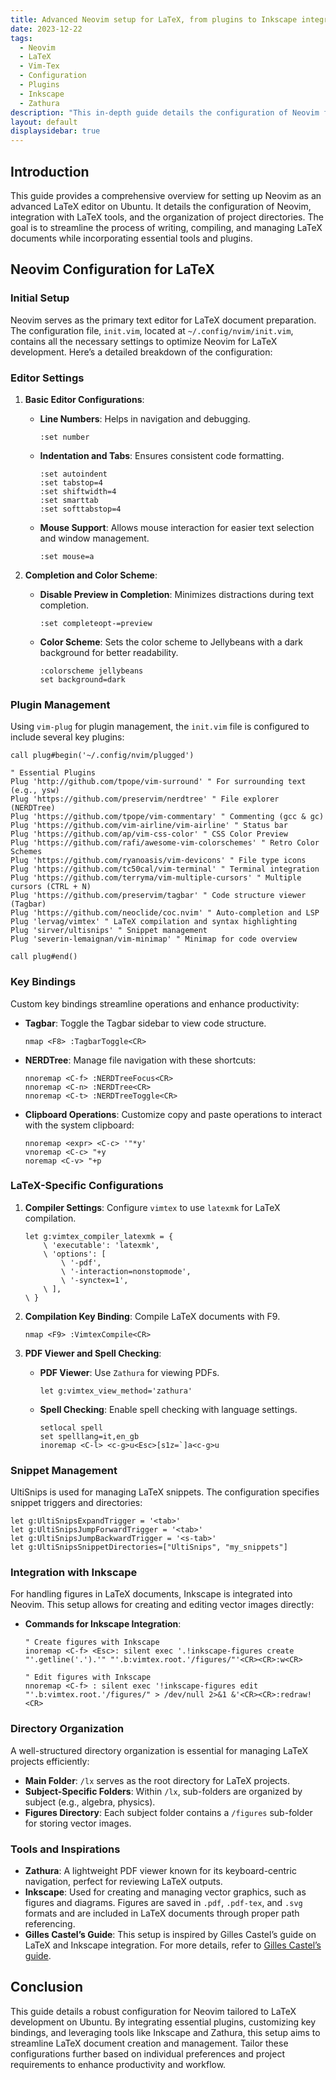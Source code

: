 ```yaml
---
title: Advanced Neovim setup for LaTeX, from plugins to Inkscape integration
date: 2023-12-22
tags:
  - Neovim
  - LaTeX
  - Vim-Tex
  - Configuration
  - Plugins
  - Inkscape
  - Zathura
description: "This in-depth guide details the configuration of Neovim for LaTeX development on Ubuntu, integrating essential tools like Vim-Tex, Inkscape, and Zathura."
layout: default
displaysidebar: true
---
```


## Introduction

This guide provides a comprehensive overview for setting up Neovim as an advanced LaTeX editor on Ubuntu. It details the configuration of Neovim, integration with LaTeX tools, and the organization of project directories. The goal is to streamline the process of writing, compiling, and managing LaTeX documents while incorporating essential tools and plugins.

## Neovim Configuration for LaTeX

### Initial Setup

Neovim serves as the primary text editor for LaTeX document preparation. The configuration file, `init.vim`, located at `~/.config/nvim/init.vim`, contains all the necessary settings to optimize Neovim for LaTeX development. Here’s a detailed breakdown of the configuration:

### Editor Settings

1. **Basic Editor Configurations**:
   - **Line Numbers**: Helps in navigation and debugging.
     ```vim
     :set number
     ```

   - **Indentation and Tabs**: Ensures consistent code formatting.
     ```vim
     :set autoindent
     :set tabstop=4
     :set shiftwidth=4
     :set smarttab
     :set softtabstop=4
     ```

   - **Mouse Support**: Allows mouse interaction for easier text selection and window management.
     ```vim
     :set mouse=a
     ```

2. **Completion and Color Scheme**:
   - **Disable Preview in Completion**: Minimizes distractions during text completion.
     ```vim
     :set completeopt-=preview
     ```

   - **Color Scheme**: Sets the color scheme to Jellybeans with a dark background for better readability.
     ```vim
     :colorscheme jellybeans
     set background=dark
     ```

### Plugin Management

Using `vim-plug` for plugin management, the `init.vim` file is configured to include several key plugins:

```vim
call plug#begin('~/.config/nvim/plugged')

" Essential Plugins
Plug 'http://github.com/tpope/vim-surround' " For surrounding text (e.g., ysw)
Plug 'https://github.com/preservim/nerdtree' " File explorer (NERDTree)
Plug 'https://github.com/tpope/vim-commentary' " Commenting (gcc & gc)
Plug 'https://github.com/vim-airline/vim-airline' " Status bar
Plug 'https://github.com/ap/vim-css-color' " CSS Color Preview
Plug 'https://github.com/rafi/awesome-vim-colorschemes' " Retro Color Schemes
Plug 'https://github.com/ryanoasis/vim-devicons' " File type icons
Plug 'https://github.com/tc50cal/vim-terminal' " Terminal integration
Plug 'https://github.com/terryma/vim-multiple-cursors' " Multiple cursors (CTRL + N)
Plug 'https://github.com/preservim/tagbar' " Code structure viewer (Tagbar)
Plug 'https://github.com/neoclide/coc.nvim' " Auto-completion and LSP
Plug 'lervag/vimtex' " LaTeX compilation and syntax highlighting
Plug 'sirver/ultisnips' " Snippet management
Plug 'severin-lemaignan/vim-minimap' " Minimap for code overview

call plug#end()
```

### Key Bindings

Custom key bindings streamline operations and enhance productivity:

- **Tagbar**: Toggle the Tagbar sidebar to view code structure.
  ```vim
  nmap <F8> :TagbarToggle<CR>
  ```

- **NERDTree**: Manage file navigation with these shortcuts:
  ```vim
  nnoremap <C-f> :NERDTreeFocus<CR>
  nnoremap <C-n> :NERDTree<CR>
  nnoremap <C-t> :NERDTreeToggle<CR>
  ```

- **Clipboard Operations**: Customize copy and paste operations to interact with the system clipboard:
  ```vim
  nnoremap <expr> <C-c> '"*y'
  vnoremap <C-c> "+y
  noremap <C-v> "+p
  ```

### LaTeX-Specific Configurations

1. **Compiler Settings**: Configure `vimtex` to use `latexmk` for LaTeX compilation.
   ```vim
   let g:vimtex_compiler_latexmk = {
       \ 'executable': 'latexmk',
       \ 'options': [
           \ '-pdf',
           \ '-interaction=nonstopmode',
           \ '-synctex=1',
       \ ],
   \ }
   ```

2. **Compilation Key Binding**: Compile LaTeX documents with F9.
   ```vim
   nmap <F9> :VimtexCompile<CR>
   ```

3. **PDF Viewer and Spell Checking**:
   - **PDF Viewer**: Use `Zathura` for viewing PDFs.
     ```vim
     let g:vimtex_view_method='zathura'
     ```

   - **Spell Checking**: Enable spell checking with language settings.
     ```vim
     setlocal spell
     set spelllang=it,en_gb
     inoremap <C-l> <c-g>u<Esc>[s1z=`]a<c-g>u
     ```

### Snippet Management

UltiSnips is used for managing LaTeX snippets. The configuration specifies snippet triggers and directories:

```vim
let g:UltiSnipsExpandTrigger = '<tab>'
let g:UltiSnipsJumpForwardTrigger = '<tab>'
let g:UltiSnipsJumpBackwardTrigger = '<s-tab>'
let g:UltiSnipsSnippetDirectories=["UltiSnips", "my_snippets"]
```

### Integration with Inkscape

For handling figures in LaTeX documents, Inkscape is integrated into Neovim. This setup allows for creating and editing vector images directly:

- **Commands for Inkscape Integration**:
  ```vim
  " Create figures with Inkscape
  inoremap <C-f> <Esc>: silent exec '.!inkscape-figures create "'.getline('.').'" "'.b:vimtex.root.'/figures/"'<CR><CR>:w<CR>

  " Edit figures with Inkscape
  nnoremap <C-f> : silent exec '!inkscape-figures edit "'.b:vimtex.root.'/figures/" > /dev/null 2>&1 &'<CR><CR>:redraw!<CR>
  ```

### Directory Organization

A well-structured directory organization is essential for managing LaTeX projects efficiently:

- **Main Folder**: `/lx` serves as the root directory for LaTeX projects.
- **Subject-Specific Folders**: Within `/lx`, sub-folders are organized by subject (e.g., algebra, physics).
- **Figures Directory**: Each subject folder contains a `/figures` sub-folder for storing vector images.

### Tools and Inspirations

- **Zathura**: A lightweight PDF viewer known for its keyboard-centric navigation, perfect for reviewing LaTeX outputs.
- **Inkscape**: Used for creating and managing vector graphics, such as figures and diagrams. Figures are saved in `.pdf`, `.pdf-tex`, and `.svg` formats and are included in LaTeX documents through proper path referencing.
- **Gilles Castel’s Guide**: This setup is inspired by Gilles Castel’s guide on LaTeX and Inkscape integration. For more details, refer to [Gilles Castel’s guide](https://castel.dev/). 

## Conclusion

This guide details a robust configuration for Neovim tailored to LaTeX development on Ubuntu. By integrating essential plugins, customizing key bindings, and leveraging tools like Inkscape and Zathura, this setup aims to streamline LaTeX document creation and management. Tailor these configurations further based on individual preferences and project requirements to enhance productivity and workflow.